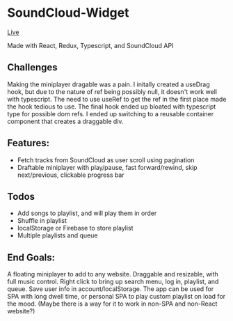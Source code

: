 # SoundCloud-Widget

[Live](https://codicate.github.io/soundcloud-widget/)

Made with React, Redux, Typescript, and SoundCloud API

## Challenges

Making the miniplayer dragable was a pain. I initally created a useDrag hook, but due to the nature of ref being possibly null, it doesn't work well with typescript. The need to use useRef to get the ref in the first place made the hook tedious to use. The final hook ended up bloated with typescript type for possible dom refs. I ended up switching to a reusable container component that creates a draggable div.

## Features:
- Fetch tracks from SoundCloud as user scroll using pagination
- Draftable miniplayer with play/pause, fast forward/rewind, skip next/previous, clickable progress bar

## Todos
- Add songs to playlist, and will play them in order
- Shuffle in playlist
- localStorage or Firebase to store playlist
- Multiple playlists and queue


## End Goals:
  A floating miniplayer to add to any website. Draggable and resizable, with full music control. Right click to bring up search menu, log in, playlist, and queue. Save user info in account/localStorage. The app can be used for SPA with long dwell time, or personal SPA to play custom playlist on load for the mood. (Maybe there is a way for it to work in non-SPA and non-React website?)

